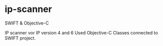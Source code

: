 # ip-scanner
SWIFT &amp; Objective-C 

IP scanner vor IP version 4 and 6
Used Objective-C Classes connected to SWIFT project.

